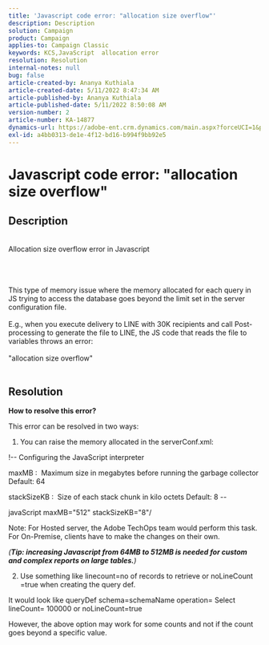```yaml
---
title: 'Javascript code error: "allocation size overflow"'
description: Description
solution: Campaign
product: Campaign
applies-to: Campaign Classic
keywords: KCS,JavaScript  allocation error
resolution: Resolution
internal-notes: null
bug: false
article-created-by: Ananya Kuthiala
article-created-date: 5/11/2022 8:47:34 AM
article-published-by: Ananya Kuthiala
article-published-date: 5/11/2022 8:50:08 AM
version-number: 2
article-number: KA-14877
dynamics-url: https://adobe-ent.crm.dynamics.com/main.aspx?forceUCI=1&pagetype=entityrecord&etn=knowledgearticle&id=e9cf37fa-06d1-ec11-a7b5-0022480a8e40
exl-id: a4bb0313-de1e-4f12-bd16-b994f9bb92e5
---
```

# Javascript code error: "allocation size overflow"

## Description

<br>Allocation size overflow error in Javascript<br><br>

<br><br>This type of memory issue where the memory allocated for each query in JS trying to access the database goes beyond the limit set in the server configuration file.<br><br>E.g., when you execute delivery to LINE with 30K recipients and call Post-processing to generate the file to LINE, the JS code that reads the file to variables throws an error:<br><br>"allocation size overflow"<br><br>









## Resolution

<b>How to resolve this error?</b>


This error can be resolved in two ways:



1. You can raise the memory allocated in the serverConf.xml:



!-- Configuring the JavaScript interpreter

maxMB :  Maximum size in megabytes before running the garbage collector Default: 64

stackSizeKB :  Size of each stack chunk in kilo octets Default: 8 --

javaScript maxMB="512" stackSizeKB="8"/



Note: For Hosted server, the Adobe TechOps team would perform this task. For On-Premise, clients have to make the changes on their own.



*(<b>Tip: </b><b>increasing Javascript from 64MB to 512MB is needed for custom and complex reports on large tables.</b>)*



2. Use something like linecount=no of records to retrieve or noLineCount =true when creating the query def.



It would look like queryDef schema=schemaName operation= Select lineCount= 100000 or noLineCount=true



However, the above option may work for some counts and not if the count goes beyond a specific value.
